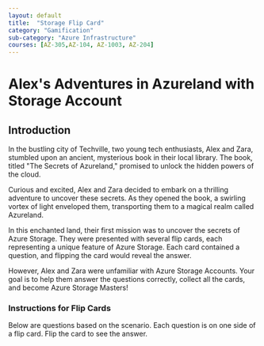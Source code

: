 ```yaml
---
layout: default
title:  "Storage Flip Card"
category: "Gamification"
sub-category: "Azure Infrastructure"
courses: [AZ-305,AZ-104, AZ-1003, AZ-204]
---
```


# Alex's Adventures in Azureland with Storage Account 

## Introduction

In the bustling city of Techville, two young tech enthusiasts, Alex and Zara, stumbled upon an ancient, mysterious book in their local library. The book, titled "The Secrets of Azureland," promised to unlock the hidden powers of the cloud.

Curious and excited, Alex and Zara decided to embark on a thrilling adventure to uncover these secrets. As they opened the book, a swirling vortex of light enveloped them, transporting them to a magical realm called Azureland.

In this enchanted land, their first mission was to uncover the secrets of Azure Storage. They were presented with several flip cards, each representing a unique feature of Azure Storage. Each card contained a question, and flipping the card would reveal the answer.

However, Alex and Zara were unfamiliar with Azure Storage Accounts. Your goal is to help them answer the questions correctly, collect all the cards, and become Azure Storage Masters!

### Instructions for Flip Cards
Below are questions based on the scenario. Each question is on one side of a flip card. Flip the card to see the answer.

<html lang="en">
<head>    
    <style>    
 
        .tile-container {
            display: flex;
            gap: 40px;
            margin-bottom: 20px;
            flex-wrap: wrap; /* Allow wrapping for better layout */
            justify-content: center; /* Center the tiles */
        }
        .tile {
            width: 300px;
            height: 300px;
            display: flex;
            align-items: center;
            justify-content: center;
            background: linear-gradient(135deg, #e0f7fa, #80deea);
            
            color: black;
            border-radius: 40px;
            cursor: pointer;
            transition: transform 0.6s, background-color 0.3s;
            padding: 10px; /* Added padding */
            text-align: center; /* Center text */
            box-sizing: border-box; /* Include padding in size */
            position: relative;
            transform-style: preserve-3d;
            margin-bottom: 20px; /* Add margin for spacing */
        }
        .tile:hover {
            background: linear-gradient(135deg, #b2ebf2, #4dd0e1);
        }
        .tile .front, .tile .back {
            position: absolute;
            width: 100%;
            height: 100%;
            backface-visibility: hidden;
            display: flex;
            align-items: center;
            justify-content: center;
            border-radius: 35px;
        }
        .tile .back {
            transform: rotateY(180deg);
            background: linear-gradient(135deg, #d4f8e8, #66bb6a); 
              font-size: 20px;
        }
        .tile.flipped {
            transform: rotateY(180deg);
        }
        .hidden {
            display: none;
        }
    </style>
</head>
<body>
    <div class="question"></div>
    <div class="tile-container">

        <div class="tile" onclick="checkAnswer(this, 'Read-access geo-redundant storage (RA-GRS) and Read-access geo-zone-redundant storage (RA-GZRS)')">
            <div class="front">Which redundancy options available for Azure Storage Accounts allows read access to the secondary region?</div>
            <div class="back">Read-access geo-redundant storage (RA-GRS) and Read-access geo-zone-redundant storage (RA-GZRS)</div>
        </div>

        <div class="tile" onclick="checkAnswer(this, 'Shared Access Signature')">
            <div class="front">Which Azure Blob access method allows providing access for a specific timespan?</div>
            <div class="back">Shared Access Signature</div>
        </div>

        <div class="tile" onclick="checkAnswer(this, 'Transaction Optimized Tier')">
            <div class="front">Which of these is NOT a security feature for Azure Storage Account?
            1. Shared Access Signatures (SAS)
            2. Azure Active Directory (Azure AD) Integration
            3. Encryption at Rest
            4. Transaction Optimized Tier
            5. Encryption in Transit
            </div>
            <div class="back">Transaction Optimized Tier</div>
        </div>

        <div class="tile" onclick="checkAnswer(this, 'Hot, Cool, Cold and Archive')">
            <div class="front">What are the different access tiers available for Azure Blob Storage?</div>
            <div class="back">Hot, Cool, Cold and Archive</div>
        </div>
      
        <div class="tile" onclick="checkAnswer(this, 'SMB and NFS')">
            <div class="front">Which protocols are supported by Azure File Share?</div>
            <div class="back">SMB and NFS</div>
        </div>

        <div class="tile" onclick="checkAnswer(this, 'Premium Performance Tier')">
        <div class="front">Which performance tier in Storage Account is suited for hosting data for a Mission Critical Application?</div>
        <div class="back">Premium Performance Tier!
        </div>

    </div>

    <script>
        function checkAnswer(tile, answer) {
            if (tile.classList.contains('flipped')) {
                tile.classList.remove('flipped');
                setTimeout(() => {
                    tile.querySelector('.back').style.backgroundColor = '';
                    tile.querySelector('.back').textContent = '';
                }, 600); // Wait for the flip animation to complete
            } else {
                tile.querySelector('.back').style.backgroundColor = 'lightgray';
                tile.querySelector('.back').textContent = answer;
                tile.classList.add('flipped');
            }
        }
    </script>
